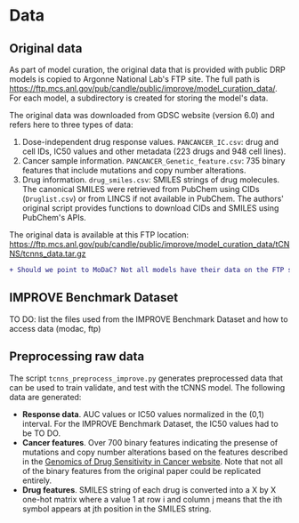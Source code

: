 # Data

## Original data

As part of model curation, the original data that is provided with public DRP models is copied to Argonne National Lab's FTP site. The full path is https://ftp.mcs.anl.gov/pub/candle/public/improve/model_curation_data/. For each model, a subdirectory is created for storing the model's data.

The original data was downloaded from GDSC website (version 6.0) and refers here to three types of data:
1) Dose-independent drug response values.
`PANCANCER_IC.csv`: drug and cell IDs, IC50 values and other metadata (223 drugs and 948 cell lines).
2) Cancer sample information. `PANCANCER_Genetic_feature.csv`: 735 binary features that include mutations and copy number alterations.
3) Drug information. `drug_smiles.csv`: SMILES strings of drug molecules. The canonical SMILES were retrieved from PubChem using CIDs (`Druglist.csv`) or from LINCS if not available in PubChem. The authors' original script provides functions to download CIDs and SMILES using PubChem's APIs.

The original data is available at this FTP location: https://ftp.mcs.anl.gov/pub/candle/public/improve/model_curation_data/tCNNS/tcnns_data.tar.gz

```diff
+ Should we point to MoDaC? Not all models have their data on the FTP site.
```

## IMPROVE Benchmark Dataset

TO DO: list the files used from the IMPROVE Benchmark Dataset and how to access data (modac, ftp)

## Preprocessing raw data
The script `tcnns_preprocess_improve.py` generates preprocessed data that can be used to train validate, and test with the tCNNS model. The following data are generated:

- __Response data__. AUC values or IC50 values normalized in the (0,1) interval. For the IMPROVE Benchmark Dataset, the IC50 values had to be TO DO.
- __Cancer features__. Over 700 binary features indicating the presense of mutations and copy number alterations based on the features described in the [Genomics of Drug Sensitivity in Cancer website](https://www.cancerrxgene.org/features). Note that not all of the binary features from the original paper could be replicated entirely.
- __Drug features__. SMILES string of each drug is converted into a X by X one-hot matrix where a value 1 at row i and column j means that the ith symbol appears at jth position in the SMILES string.





